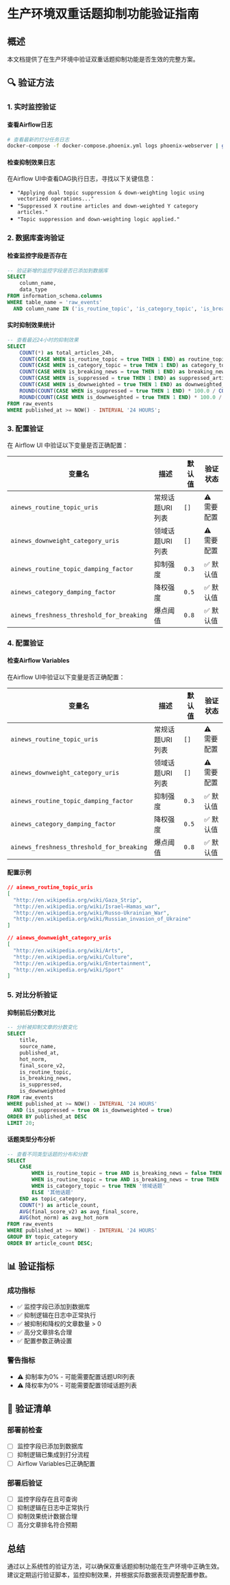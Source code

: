 # 生产环境双重话题抑制功能验证指南

## 概述

本文档提供了在生产环境中验证双重话题抑制功能是否生效的完整方案。

## 🔍 验证方法

### 1. 实时监控验证

#### 查看Airflow日志
```bash
# 查看最新的打分任务日志
docker-compose -f docker-compose.phoenix.yml logs phoenix-webserver | grep "Topic suppression"
```

#### 检查抑制效果日志
在Airflow UI中查看DAG执行日志，寻找以下关键信息：
- `"Applying dual topic suppression & down-weighting logic using vectorized operations..."`
- `"Suppressed X routine articles and down-weighted Y category articles."`
- `"Topic suppression and down-weighting logic applied."`

### 2. 数据库查询验证

#### 检查监控字段是否存在
```sql
-- 验证新增的监控字段是否已添加到数据库
SELECT 
    column_name, 
    data_type 
FROM information_schema.columns 
WHERE table_name = 'raw_events' 
  AND column_name IN ('is_routine_topic', 'is_category_topic', 'is_breaking_news', 'is_suppressed', 'is_downweighted');
```

#### 实时抑制效果统计
```sql
-- 查看最近24小时的抑制效果
SELECT 
    COUNT(*) as total_articles_24h,
    COUNT(CASE WHEN is_routine_topic = true THEN 1 END) as routine_topic_articles,
    COUNT(CASE WHEN is_category_topic = true THEN 1 END) as category_topic_articles,
    COUNT(CASE WHEN is_breaking_news = true THEN 1 END) as breaking_news_articles,
    COUNT(CASE WHEN is_suppressed = true THEN 1 END) as suppressed_articles,
    COUNT(CASE WHEN is_downweighted = true THEN 1 END) as downweighted_articles,
    ROUND(COUNT(CASE WHEN is_suppressed = true THEN 1 END) * 100.0 / COUNT(*), 2) as suppression_rate,
    ROUND(COUNT(CASE WHEN is_downweighted = true THEN 1 END) * 100.0 / COUNT(*), 2) as downweight_rate
FROM raw_events 
WHERE published_at >= NOW() - INTERVAL '24 HOURS';
```

### 3. 配置验证

在 Airflow UI 中验证以下变量是否正确配置：

| 变量名 | 描述 | 默认值 | 验证状态 |
|--------|------|--------|----------|
| `ainews_routine_topic_uris` | 常规话题URI列表 | `[]` | ⚠️ 需要配置 |
| `ainews_downweight_category_uris` | 领域话题URI列表 | `[]` | ⚠️ 需要配置 |
| `ainews_routine_topic_damping_factor` | 抑制强度 | `0.3` | ✅ 默认值 |
| `ainews_category_damping_factor` | 降权强度 | `0.5` | ✅ 默认值 |
| `ainews_freshness_threshold_for_breaking` | 爆点阈值 | `0.8` | ✅ 默认值 |

### 4. 配置验证

#### 检查Airflow Variables
在Airflow UI中验证以下变量是否正确配置：

| 变量名 | 描述 | 默认值 | 验证状态 |
|--------|------|--------|----------|
| `ainews_routine_topic_uris` | 常规话题URI列表 | `[]` | ⚠️ 需要配置 |
| `ainews_downweight_category_uris` | 领域话题URI列表 | `[]` | ⚠️ 需要配置 |
| `ainews_routine_topic_damping_factor` | 抑制强度 | `0.3` | ✅ 默认值 |
| `ainews_category_damping_factor` | 降权强度 | `0.5` | ✅ 默认值 |
| `ainews_freshness_threshold_for_breaking` | 爆点阈值 | `0.8` | ✅ 默认值 |

#### 配置示例
```json
// ainews_routine_topic_uris
[
  "http://en.wikipedia.org/wiki/Gaza_Strip",
  "http://en.wikipedia.org/wiki/Israel–Hamas_war",
  "http://en.wikipedia.org/wiki/Russo-Ukrainian_War",
  "http://en.wikipedia.org/wiki/Russian_invasion_of_Ukraine"
]

// ainews_downweight_category_uris
[
  "http://en.wikipedia.org/wiki/Arts",
  "http://en.wikipedia.org/wiki/Culture",
  "http://en.wikipedia.org/wiki/Entertainment",
  "http://en.wikipedia.org/wiki/Sport"
]
```

### 5. 对比分析验证

#### 抑制前后分数对比
```sql
-- 分析被抑制文章的分数变化
SELECT 
    title,
    source_name,
    published_at,
    hot_norm,
    final_score_v2,
    is_routine_topic,
    is_breaking_news,
    is_suppressed,
    is_downweighted
FROM raw_events 
WHERE published_at >= NOW() - INTERVAL '24 HOURS'
  AND (is_suppressed = true OR is_downweighted = true)
ORDER BY published_at DESC
LIMIT 20;
```

#### 话题类型分布分析
```sql
-- 查看不同类型话题的分布和分数
SELECT 
    CASE 
        WHEN is_routine_topic = true AND is_breaking_news = false THEN '常规话题(非爆点)'
        WHEN is_routine_topic = true AND is_breaking_news = true THEN '常规话题(爆点)'
        WHEN is_category_topic = true THEN '领域话题'
        ELSE '其他话题'
    END as topic_category,
    COUNT(*) as article_count,
    AVG(final_score_v2) as avg_final_score,
    AVG(hot_norm) as avg_hot_norm
FROM raw_events 
WHERE published_at >= NOW() - INTERVAL '24 HOURS'
GROUP BY topic_category
ORDER BY article_count DESC;
```

## 📊 验证指标

### 成功指标
- ✅ 监控字段已添加到数据库
- ✅ 抑制逻辑在日志中正常执行
- ✅ 被抑制和降权的文章数量 > 0
- ✅ 高分文章排名合理
- ✅ 配置参数正确设置

### 警告指标
- ⚠️ 抑制率为0% - 可能需要配置话题URI列表
- ⚠️ 降权率为0% - 可能需要配置领域话题列表

## 🎯 验证清单

### 部署前检查
- [ ] 监控字段已添加到数据库
- [ ] 抑制逻辑已集成到打分流程
- [ ] Airflow Variables已正确配置

### 部署后验证
- [ ] 监控字段存在且可查询
- [ ] 抑制逻辑在日志中正常执行
- [ ] 抑制效果统计数据合理
- [ ] 高分文章排名符合预期

## 总结

通过以上系统性的验证方法，可以确保双重话题抑制功能在生产环境中正确生效。建议定期运行验证脚本，监控抑制效果，并根据实际数据表现调整配置参数。 